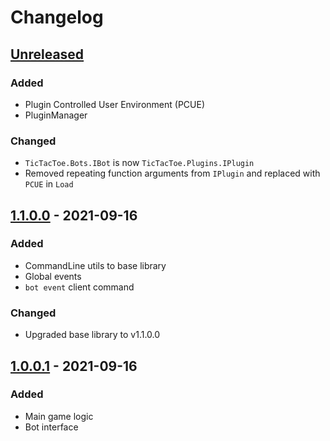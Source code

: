 # Changelog

## [Unreleased]

### Added
 - Plugin Controlled User Environment (PCUE)
 - PluginManager
 
### Changed

- `TicTacToe.Bots.IBot` is now `TicTacToe.Plugins.IPlugin`
- Removed repeating function arguments from `IPlugin` and replaced with `PCUE` in `Load`

## [1.1.0.0] - 2021-09-16

### Added

- CommandLine utils to base library
- Global events
- `bot event` client command

### Changed

- Upgraded base library to v1.1.0.0

## [1.0.0.1] - 2021-09-16

### Added

- Main game logic
- Bot interface

[unreleased]: https://github.com/Compdog-inc/tic-tac-toe/compare/v1.1.0.0...main
[1.1.0.0]: https://github.com/Compdog-inc/tic-tac-toe/releases/tag/v1.1.0.0
[1.0.0.1]: https://github.com/Compdog-inc/tic-tac-toe/releases/tag/v1.0.0.1
